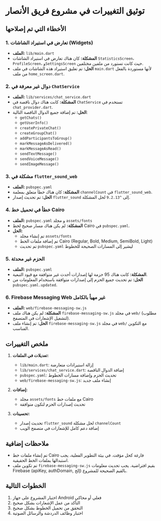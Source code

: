 # توثيق التغييرات في مشروع فريق الأنصار

## الأخطاء التي تم إصلاحها

### 1. تعارض في استيراد الشاشات (Widgets)
- **الملف:** `lib/main.dart`
- **المشكلة:** كان هناك تعارض في استيراد الشاشات `StatisticsScreen`، `ProfileScreen`، و`SettingsScreen` حيث كانت تستورد من ملفين مختلفين.
- **الحل:** تم تعليق استيراد هذه الشاشات في ملف `main.dart` لأنها مستوردة بالفعل من ملف `home_screen.dart`.

### 2. دوال غير معرفة في `ChatService`
- **الملف:** `lib/services/chat_service.dart`
- **المشكلة:** كانت هناك دوال ناقصة في `ChatService` تستخدم في `chat_provider.dart`.
- **الحل:** تم إضافة جميع الدوال الناقصة التالية:
  - `getChats()`
  - `getUserInfo()`
  - `createPrivateChat()`
  - `createGroupChat()`
  - `addParticipantsToGroup()`
  - `markMessageAsDelivered()`
  - `markMessageAsRead()`
  - `sendTextMessage()`
  - `sendVoiceMessage()`
  - `sendImageMessage()`

### 3. مشكلة في `flutter_sound_web`
- **الملف:** `pubspec.yaml`
- **المشكلة:** كان هناك خطأ متعلق بمعلمة `channelCount` في `flutter_sound_web`.
- **الحل:** تم تحديث إصدار `flutter_sound` إلى `^9.2.13` لحل المشكلة.

### 4. خطأ في تحميل خط Cairo
- **الملف:** `pubspec.yaml` و مجلد `assets/fonts`
- **المشكلة:** لم يكن هناك مسار صحيح لخط Cairo في `pubspec.yaml`.
- **الحل:** 
  - تم إنشاء مجلد `assets/fonts`
  - تم إضافة ملفات الخط Cairo (Regular, Bold, Medium, SemiBold, Light)
  - تم تحديث `pubspec.yaml` ليشير إلى المسارات الصحيحة للخطوط

### 5. الحزم غير محدثة
- **الملف:** `pubspec.yaml`
- **المشكلة:** كانت هناك 95 حزمة لها إصدارات أحدث غير متوافقة مع قيود التبعية.
- **الحل:** تم تحديث جميع الحزم إلى إصدارات متوافقة باستخدام المعلومات من `pubspec.yaml.updated`.

### 6. Firebase Messaging Web غير مهيأ بالكامل
- **الملف:** `web/firebase-messaging-sw.js`
- **المشكلة:** لم يكن هناك ملف `firebase-messaging-sw.js` في مجلد `web/` (مطلوب لتشغيل الإشعارات في المتصفح).
- **الحل:** تم إنشاء ملف `firebase-messaging-sw.js` في مجلد `web/` مع التكوين المناسب.

## ملخص التغييرات

1. **تعديلات في الملفات:**
   - `lib/main.dart`: إزالة استيرادات متعارضة
   - `lib/services/chat_service.dart`: إضافة الدوال الناقصة
   - `pubspec.yaml`: تحديث الحزم وإضافة مسارات الخطوط
   - `web/firebase-messaging-sw.js`: إنشاء ملف جديد

2. **إضافات:**
   - مجلد `assets/fonts` مع ملفات خط Cairo
   - تحديث إصدارات الحزم لتكون متوافقة

3. **تحسينات:**
   - تحديث إصدار `flutter_sound` لحل مشكلة `channelCount`
   - إضافة دعم كامل للإشعارات في متصفح الويب

## ملاحظات إضافية

- تم إنشاء ملفات خط Cairo فارغة كحل مؤقت. في بيئة التطوير الفعلية، يجب استبدالها بملفات الخط الحقيقية.
- تم تكوين ملف `firebase-messaging-sw.js` بقيم افتراضية. يجب تحديث معلومات Firebase (apiKey, authDomain, إلخ) بالقيم الصحيحة للمشروع.

## الخطوات التالية

1. اختبار المشروع على جهاز Android فعلي أو محاكي
2. التأكد من عمل الإشعارات بشكل صحيح
3. التحقق من تحميل الخطوط بشكل صحيح
4. اختبار وظائف الدردشة والرسائل الصوتية

